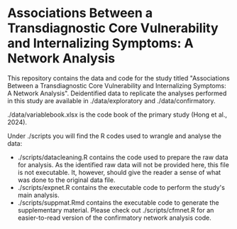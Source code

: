 # Associations Between a Transdiagnostic Core Vulnerability and Internalizing Symptoms: A Network Analysis

This repository contains the data and code for the study titled "Associations Between a Transdiagnostic Core Vulnerability and Internalizing Symptoms: A Network Analysis". Deidentified data to replicate the analyses performed in this study are available in ./data/exploratory and ./data/confirmatory. 

./data/variablebook.xlsx is the code book of the primary study (Hong et al., 2024).

Under ./scripts you will find the R codes used to wrangle and analyse the data:
- ./scripts/datacleaning.R contains the code used to prepare the raw data for analysis. As the identified raw data will not be provided here, this file is not executable. It, however, should give the reader a sense of what was done to the original data file.
- ./scripts/expnet.R contains the executable code to perform the study's main analysis.
- ./scripts/suppmat.Rmd contains the executable code to generate the supplementary material. Please check out ./scripts/cfmnet.R for an easier-to-read version of the confirmatory network analysis code.

